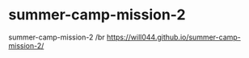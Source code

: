 # summer-camp-mission-2

summer-camp-mission-2 /br
https://will044.github.io/summer-camp-mission-2/
